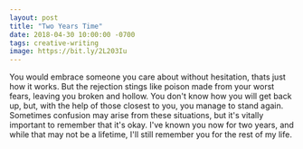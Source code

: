 ```yaml
---
layout: post
title: "Two Years Time"
date: 2018-04-30 10:00:00 -0700
tags: creative-writing
image: https://bit.ly/2L203Iu
---
```

You would embrace someone you care about without hesitation, thats just how it works. But the rejection stings like poison made from your worst fears, leaving you broken and hollow. You don't know how you will get back up, but, with the help of those closest to you, you manage to stand again. Sometimes confusion may arise from these situations, but it's vitally important to remember that it's okay. I've known you now for two years, and while that may not be a lifetime, I'll still remember you for the rest of my life.
